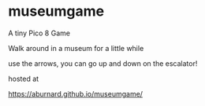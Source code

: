# museumgame

A tiny Pico 8 Game

Walk around in a museum for a little while

use the arrows, you can go up and down on the escalator!

hosted at

https://aburnard.github.io/museumgame/

